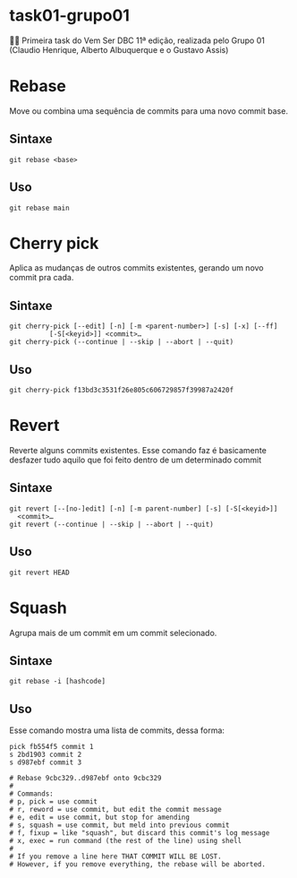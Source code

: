 # task01-grupo01
💙🚀 Primeira task do Vem Ser DBC 11ª edição, realizada pelo Grupo 01 (Claudio Henrique, Alberto Albuquerque e o Gustavo Assis)

# Rebase
Move ou combina uma sequência de commits para uma novo commit base.
## Sintaxe
```shell
git rebase <base>
```
## Uso
```shell
git rebase main
```

# Cherry pick
Aplica as mudanças de outros commits existentes, gerando um novo commit pra cada.
## Sintaxe
```shell
git cherry-pick [--edit] [-n] [-m <parent-number>] [-s] [-x] [--ff]
          [-S[<keyid>]] <commit>…​
git cherry-pick (--continue | --skip | --abort | --quit)
```
## Uso
```shell
git cherry-pick f13bd3c3531f26e805c606729857f39987a2420f
```

# Revert
Reverte alguns commits existentes. Esse comando faz é basicamente desfazer tudo aquilo que foi feito dentro de um determinado commit
## Sintaxe
```shell
git revert [--[no-]edit] [-n] [-m parent-number] [-s] [-S[<keyid>]] 
  <commit>…​
git revert (--continue | --skip | --abort | --quit) 
```
## Uso
```shell
git revert HEAD
```

 # Squash
Agrupa mais de um commit em um commit selecionado.
## Sintaxe
```shell
git rebase -i [hashcode]
```
## Uso
Esse comando mostra uma lista de commits, dessa forma:
    
    pick fb554f5 commit 1
    s 2bd1903 commit 2
    s d987ebf commit 3

    # Rebase 9cbc329..d987ebf onto 9cbc329
    #
    # Commands:
    # p, pick = use commit
    # r, reword = use commit, but edit the commit message
    # e, edit = use commit, but stop for amending
    # s, squash = use commit, but meld into previous commit
    # f, fixup = like "squash", but discard this commit's log message
    # x, exec = run command (the rest of the line) using shell
    #
    # If you remove a line here THAT COMMIT WILL BE LOST.
    # However, if you remove everything, the rebase will be aborted.
